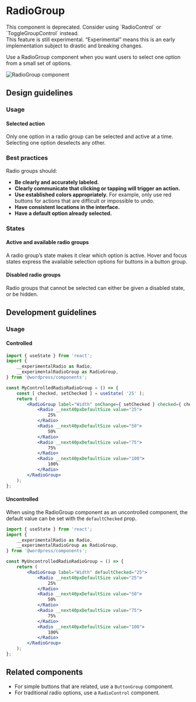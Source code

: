 # RadioGroup

<div class="callout callout-alert">
This component is deprecated. Consider using `RadioControl` or `ToggleGroupControl` instead.
</div>

<div class="callout callout-alert">
This feature is still experimental. “Experimental” means this is an early implementation subject to drastic and breaking changes.
</div>

Use a RadioGroup component when you want users to select one option from a small set of options.

![RadioGroup component](https://wordpress.org/gutenberg/files/2018/12/s_96EC471FE9C9D91A996770229947AAB54A03351BDE98F444FD3C1BF0CED365EA_1541792995815_ButtonGroup.png)

## Design guidelines

### Usage

#### Selected action

Only one option in a radio group can be selected and active at a time. Selecting one option deselects any other.

### Best practices

Radio groups should:

-   **Be clearly and accurately labeled.**
-   **Clearly communicate that clicking or tapping will trigger an action.**
-   **Use established colors appropriately.** For example, only use red buttons for actions that are difficult or impossible to undo.
-   **Have consistent locations in the interface.**
-   **Have a default option already selected.**

### States

#### Active and available radio groups

A radio group’s state makes it clear which option is active. Hover and focus states express the available selection options for buttons in a button group.

#### Disabled radio groups

Radio groups that cannot be selected can either be given a disabled state, or be hidden.

## Development guidelines

### Usage

#### Controlled

```jsx
import { useState } from 'react';
import {
	__experimentalRadio as Radio,
	__experimentalRadioGroup as RadioGroup,
} from '@wordpress/components';

const MyControlledRadioRadioGroup = () => {
	const [ checked, setChecked ] = useState( '25' );
	return (
		<RadioGroup label="Width" onChange={ setChecked } checked={ checked }>
			<Radio __next40pxDefaultSize value="25">
				25%
			</Radio>
			<Radio __next40pxDefaultSize value="50">
				50%
			</Radio>
			<Radio __next40pxDefaultSize value="75">
				75%
			</Radio>
			<Radio __next40pxDefaultSize value="100">
				100%
			</Radio>
		</RadioGroup>
	);
};
```

#### Uncontrolled

When using the RadioGroup component as an uncontrolled component, the default value can be set with the `defaultChecked` prop.

```jsx
import { useState } from 'react';
import {
	__experimentalRadio as Radio,
	__experimentalRadioGroup as RadioGroup,
} from '@wordpress/components';

const MyUncontrolledRadioRadioGroup = () => {
	return (
		<RadioGroup label="Width" defaultChecked="25">
			<Radio __next40pxDefaultSize value="25">
				25%
			</Radio>
			<Radio __next40pxDefaultSize value="50">
				50%
			</Radio>
			<Radio __next40pxDefaultSize value="75">
				75%
			</Radio>
			<Radio __next40pxDefaultSize value="100">
				100%
			</Radio>
		</RadioGroup>
	);
};
```

## Related components

-   For simple buttons that are related, use a `ButtonGroup` component.
-   For traditional radio options, use a `RadioControl` component.
